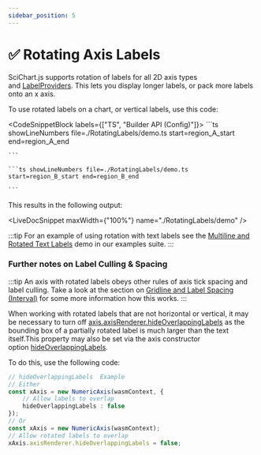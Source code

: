 ```yaml
---
sidebar_position: 5
---
```


# ✅ Rotating Axis Labels

SciChart.js supports rotation of labels for all 2D axis types and [LabelProviders](/docs/2d-charts/axis-api/axis-labels/label-provider-api-overview/index.md). This lets you display longer labels, or pack more labels onto an x axis.

To use rotated labels on a chart, or vertical labels, use this code:

<CodeSnippetBlock labels={["TS", "Builder API (Config)"]}>
    ```ts showLineNumbers file=./RotatingLabels/demo.ts start=region_A_start end=region_A_end
 
    ```

    ```ts showLineNumbers file=./RotatingLabels/demo.ts start=region_B_start end=region_B_end
 
    ```
</CodeSnippetBlock>

This results in the following output:

<LiveDocSnippet maxWidth={"100%"} name="./RotatingLabels/demo" />

:::tip
For an example of using rotation with text labels see the [Multiline and Rotated Text Labels](http://demo.scichart.com/javascript-multiline-labels) demo in our examples suite.
:::

### Further notes on Label Culling & Spacing

:::tip
An axis with rotated labels obeys other rules of axis tick spacing and label culling. Take a look at the section on [Gridline and Label Spacing (Interval)](/docs/2d-charts/axis-api/axis-tick-label-interval/gridline-and-label-spacing-interval/index.md) for some more information how this works.
:::

When working with rotated labels that are not horizontal or vertical, it may be necessary to turn off [axis.axisRenderer.hideOverlappingLabels](https://www.scichart.com/documentation/js/current/typedoc/classes/axisrenderer.html#hideoverlappinglabels) as the bounding box of a partially rotated label is much larger than the text itself.This property may also be set via the axis constructor option [hideOverlappingLabels](https://www.scichart.com/documentation/js/current/typedoc/interfaces/iaxisbase2doptions.html#hideoverlappinglabels).

To do this, use the following code:

```ts
// hideOverlappingLabels  Example
// Either
const xAxis = new NumericAxis(wasmContext, { 
    // Allow labels to overlap
    hideOverlappingLabels : false
});
// Or
const xAxis = new NumericAxis(wasmContext);
// Allow rotated labels to overlap
xAxis.axisRenderer.hideOverlappingLabels = false;
```
